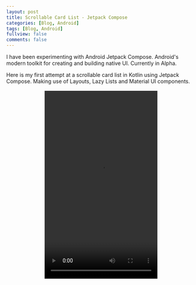 ```yaml
---
layout: post
title: Scrollable Card List - Jetpack Compose
categories: [Blog, Android]
tags: [Blog, Android]
fullview: false
comments: false
---
```

I have been experimenting with Android Jetpack Compose. Android's modern toolkit for creating and building native UI. Currently in Alpha.

Here is my first attempt at a scrollable card list in Kotlin using Jetpack Compose. Making use of Layouts, Lazy Lists and Material UI components.
<br>
<br>
<video style="display:block; margin: 0 auto;" controls="controls" autoplay = "autoplay" loop="loop" width="300" height="500">
  <source src="/assets/media/p2.mp4" type="video/mp4">
Your browser does not support the video tag.
</video>
